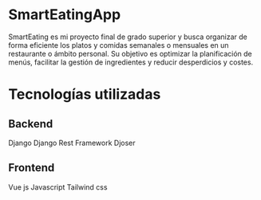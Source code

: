 # SmartEatingApp

SmartEating es mi proyecto final de grado superior y busca organizar de forma eficiente los platos y comidas semanales o mensuales en un restaurante o ámbito personal. Su objetivo es optimizar la planificación de menús, facilitar la gestión de ingredientes y reducir desperdicios y costes.

# Tecnologías utilizadas

## Backend 

Django
Django Rest Framework
Djoser

## Frontend 

Vue js
Javascript
Tailwind css

